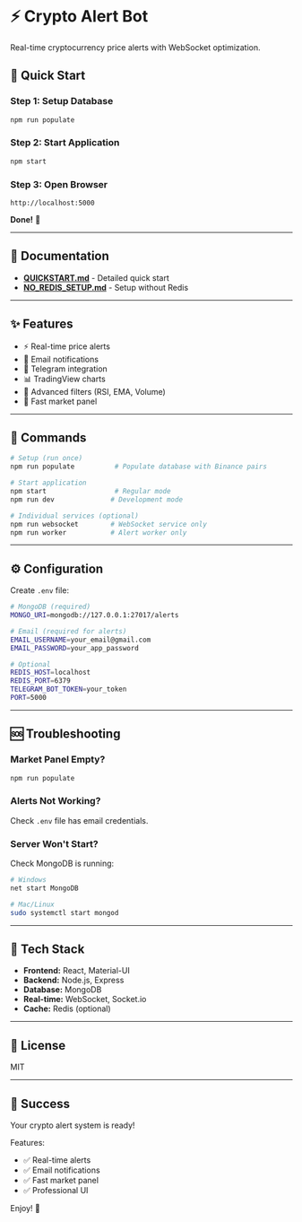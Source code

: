 # ⚡ Crypto Alert Bot

Real-time cryptocurrency price alerts with WebSocket optimization.

## 🚀 Quick Start

### **Step 1: Setup Database**
```bash
npm run populate
```

### **Step 2: Start Application**
```bash
npm start
```

### **Step 3: Open Browser**
```
http://localhost:5000
```

**Done!** 🎉

---

## 📖 Documentation

- **[QUICKSTART.md](QUICKSTART.md)** - Detailed quick start
- **[NO_REDIS_SETUP.md](NO_REDIS_SETUP.md)** - Setup without Redis

---

## ✨ Features

- ⚡ Real-time price alerts
- 📧 Email notifications
- 📱 Telegram integration
- 📊 TradingView charts
- 🎯 Advanced filters (RSI, EMA, Volume)
- 🚀 Fast market panel

---

## 🔧 Commands

```bash
# Setup (run once)
npm run populate          # Populate database with Binance pairs

# Start application
npm start                 # Regular mode
npm run dev              # Development mode

# Individual services (optional)
npm run websocket        # WebSocket service only
npm run worker           # Alert worker only
```

---

## ⚙️ Configuration

Create `.env` file:

```bash
# MongoDB (required)
MONGO_URI=mongodb://127.0.0.1:27017/alerts

# Email (required for alerts)
EMAIL_USERNAME=your_email@gmail.com
EMAIL_PASSWORD=your_app_password

# Optional
REDIS_HOST=localhost
REDIS_PORT=6379
TELEGRAM_BOT_TOKEN=your_token
PORT=5000
```

---

## 🆘 Troubleshooting

### Market Panel Empty?
```bash
npm run populate
```

### Alerts Not Working?
Check `.env` file has email credentials.

### Server Won't Start?
Check MongoDB is running:
```bash
# Windows
net start MongoDB

# Mac/Linux
sudo systemctl start mongod
```

---

## 🎯 Tech Stack

- **Frontend:** React, Material-UI
- **Backend:** Node.js, Express
- **Database:** MongoDB
- **Real-time:** WebSocket, Socket.io
- **Cache:** Redis (optional)

---

## 📝 License

MIT

---

## 🎉 Success

Your crypto alert system is ready!

Features:
- ✅ Real-time alerts
- ✅ Email notifications  
- ✅ Fast market panel
- ✅ Professional UI

Enjoy! 🚀
